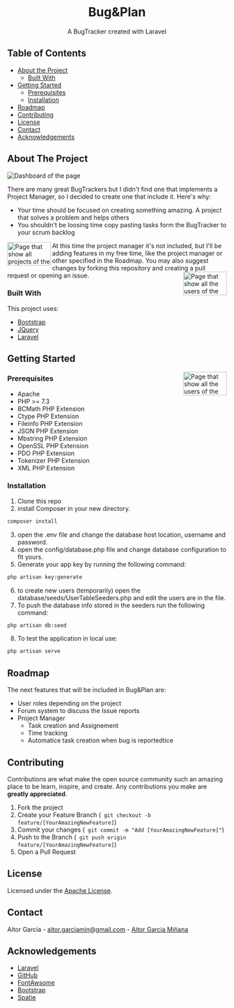 <h1 align="center"> Bug&Plan </h1>
<p align="center">A BugTracker created with Laravel<p>
                 
## Table of Contents
* [About the Project](#about-the-project)
  * [Built With](#built-with)
* [Getting Started](#getting-started)
  * [Prerequisites](#prerequisites)
  * [Installation](#installation)
* [Roadmap](#roadmap)
* [Contributing](#contributing)
* [License](#license)
* [Contact](#contact)
* [Acknowledgements](#acknowledgements)

## About The Project
<img alt="Dashboard of the page" src="https://github.com/AitorGarciaM/BugAndPlan/Readme/Images/Dashboard.png" align="center">

There are many great BugTrackers but I didn't find one that implements a Project Manager, so I decided to create one that include it.
Here's why:
* Your time should be focused on creating something amazing. A project that solves a problem and helps others
* You shouldn't be loosing time copy pasting tasks form the BugTracker to your scrum backlog

<img alt="Page that show all projects of the user" src="https://github.com/AitorGarciaM/BugAndPlan/Readme/Images/Projects.png" height="54" width="100" align="left">

At this time the project manager it's not included, but I'll be adding features in my free time, like the project manager or other 
specified in the Roadmap. You may also suggest changes by forking this repository and creating a pull request or opening an issue.
<img alt="Page that show all the users of the project" src="https://github.com/AitorGarciaM/BugAndPlan/Readme/Images/Users.png" height="54" width="100" align="right">

### Built With
This project uses:
* [Bootstrap](https://getbootstrap.com)
* [JQuery](https://jquery.com)
* [Laravel](https://laravel.com)

## Getting Started
<img alt="Page that show all the users of the project" src="https://github.com/AitorGarciaM/BugAndPlan/Readme/Images/Projects.png" height="54" width="100" align="right">

### Prerequisites
* Apache
* PHP >= 7.3
* BCMath PHP Extension
* Ctype PHP Extension
* Fileinfo PHP Extension
* JSON PHP Extension
* Mbstring PHP Extension
* OpenSSL PHP Extension
* PDO PHP Extension
* Tokenizer PHP Extension
* XML PHP Extension

### Installation
1. Clone this repo
2. install Composer in your new directory.
```sh
composer install 
```
3. open the .env file and change the database host location, username and password.
4. open the config/database.php file and change database configuration to fit yours.
5. Generate your app key by running the following command:
```sh
php artisan key:generate
```
6. to create new users (temporarily) open the database/seeds/UserTableSeeders.php and edit the users are in the file.
7. To push the database info stored in the seeders run the following command:
```sh
php artisan db:seed
```
8. To test the application in local use:
```sh
php artisan serve
```
## Roadmap
The next features that will be included in Bug&Plan are:
* User roles depending on the project 
* Forum system to discuss the Issue reports
* Project Manager
    - Task creation and Assignement
    - Time tracking
    - Automatice task creation when bug is reportedtice
    
## Contributing

Contributions are what make the open source community such an amazing place to be learn, inspire, and create. Any contributions you make are **greatly appreciated**.

1. Fork the project
2. Create your Feature Branch (``` git checkout -b feature/[YourAmazingNewFeature]```)
3. Commit your changes (``` git commit -m "Add [YourAmazingNewFeature]"```)
4. Push to the Branch (``` git push origin feature/[YourAmazingNewFeature]```)
5. Open a Pull Request

## License
Licensed under the [Apache License](LICENSE).

## Contact
Aitor Garcia - aitor.garciamin@gmail.com - [Aitor Garcia Miñana](https://www.linkedin.com/in/aitor-garcia-mi%C3%B1ana-13aab618a/)

## Acknowledgements
* [Laravel](https://laravel.com/)
* [GitHub](https://github.com)
* [FontAwsome](https://fontawesome.com/)
* [Bootstrap](https://getbootstrap.com/)
* [Spatie](https://spatie.be/)


